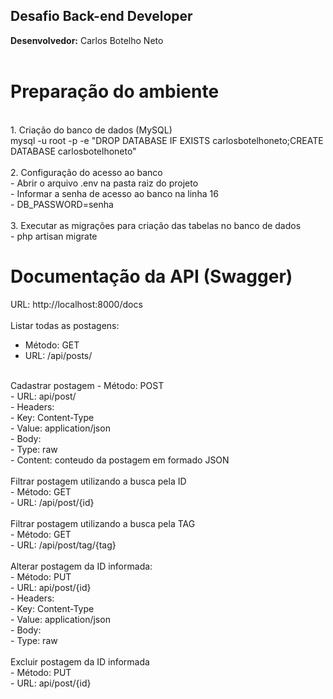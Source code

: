 ## Desafio Back-end Developer

<b>Desenvolvedor:</b> Carlos Botelho Neto<br>
<br>

# Preparação do ambiente
<br>
1. Criação do banco de dados (MySQL)<br>
mysql -u root -p -e "DROP DATABASE IF EXISTS carlosbotelhoneto;CREATE DATABASE carlosbotelhoneto"<br>
<br>
2. Configuração do acesso ao banco<br>
- Abrir o arquivo .env na pasta raiz do projeto<br>
- Informar a senha de acesso ao banco na linha 16<br>
    - DB_PASSWORD=senha<br>
<br>
3. Executar as migrações para criação das tabelas no banco de dados<br>
- php artisan migrate<br>

# Documentação da API (Swagger)
URL: http://localhost:8000/docs<br>
<br>
Listar todas as postagens:<br>
- Método: GET<br>
- URL: /api/posts/<br>
<br>
Cadastrar postagem
- Método: POST<br>
- URL: api/post/<br>
- Headers:<br>
    - Key: Content-Type<br>
    - Value: application/json<br>
- Body:<br>
    - Type: raw<br>
    - Content: conteudo da postagem em formado JSON<br>
<br>    
Filtrar postagem utilizando a busca pela ID<br>
- Método: GET<br>
- URL: /api/post/{id}<br>
<br>
Filtrar postagem utilizando a busca pela TAG<br>
- Método: GET<br>
- URL: /api/post/tag/{tag}<br>
<br>
Alterar postagem da ID informada:<br>
- Método: PUT<br>
- URL: api/post/{id}<br>
- Headers:<br>
    - Key: Content-Type<br>
    - Value: application/json<br>
- Body:<br>
    - Type: raw<br>
<br>
Excluir postagem da ID informada<br>
- Método: PUT<br>
- URL: api/post/{id}<br>